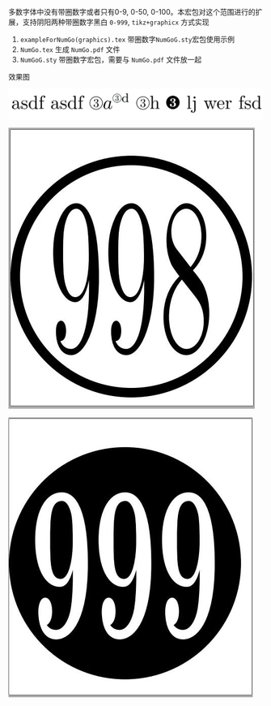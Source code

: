 多数字体中没有带圈数字或者只有0-9, 0-50, 0-100。本宏包对这个范围进行的扩展，支持阴阳两种带圈数字黑白 `0-999`, `tikz+graphicx` 方式实现

1. `exampleForNumGo(graphics).tex` 带圈数字`NumGoG.sty`宏包使用示例
2. `NumGo.tex` 生成  `NumGo.pdf` 文件
3. `NumGoG.sty` 带圈数字宏包，需要与 `NumGo.pdf` 文件放一起

效果图

![](.\img\1.jpg)

![](.\img\2.jpg)

![](.\img\3.jpg)